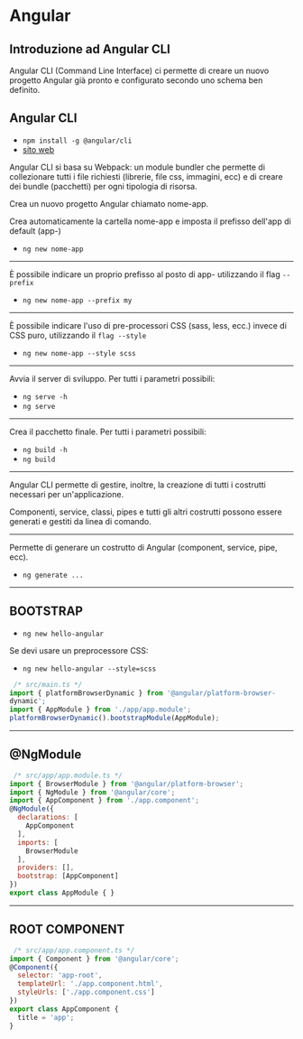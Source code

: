 #  Angular 
## Introduzione ad Angular CLI

Angular CLI (Command Line Interface) ci permette di creare un nuovo progetto Angular già pronto e configurato secondo uno schema ben definito.


## Angular CLI
* `npm install -g @angular/cli`
* [sito web](https://cli.angular.io/)
   



Angular CLI si basa su Webpack: un module bundler  che permette di collezionare tutti i file richiesti (librerie, file css, immagini, ecc) e di creare dei bundle (pacchetti) per ogni tipologia di risorsa.



Crea un nuovo progetto Angular chiamato nome-app.

Crea automaticamente la cartella nome-app e imposta il prefisso dell'app di default (app-)
* `ng new nome-app`

---

È possibile indicare un proprio prefisso al posto di app- utilizzando il flag `--prefix`
* `ng new nome-app --prefix my`

---

È possibile indicare l'uso di pre-processori CSS (sass, less, ecc.) invece di CSS puro, utilizzando il `flag --style`
* `ng new nome-app --style scss`

---

 Avvia il server di sviluppo. Per tutti i parametri possibili: 
* `ng serve -h`
* `ng serve`
  

---

 Crea il pacchetto finale. Per tutti i parametri possibili: 
* `ng build -h`
* `ng build`
  

---

Angular CLI permette di gestire, inoltre, la creazione di tutti i costrutti necessari per un'applicazione.

Componenti, service, classi, pipes e tutti gli altri costrutti possono essere generati e gestiti da linea di comando.

---

Permette di generare un costrutto di Angular (component, service, pipe, ecc).
* `ng generate ...`

---

## BOOTSTRAP

 
* `ng new hello-angular`

Se devi usare un preprocessore CSS: 
* `ng new hello-angular --style=scss`

```javascript  
 /* src/main.ts */
import { platformBrowserDynamic } from '@angular/platform-browser-
dynamic';
import { AppModule } from './app/app.module';
platformBrowserDynamic().bootstrapModule(AppModule);
```  

---

## @NgModule

  
```javascript  
 /* src/app/app.module.ts */
import { BrowserModule } from '@angular/platform-browser';
import { NgModule } from '@angular/core';
import { AppComponent } from './app.component';
@NgModule({
  declarations: [
    AppComponent
  ],
  imports: [
    BrowserModule
  ],
  providers: [],
  bootstrap: [AppComponent]
})
export class AppModule { }
```  
  

---

## ROOT COMPONENT


```javascript
 /* src/app/app.component.ts */
import { Component } from '@angular/core';
@Component({
  selector: 'app-root',
  templateUrl: './app.component.html',
  styleUrls: ['./app.component.css']
})
export class AppComponent {
  title = 'app';
}
```  
